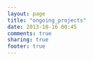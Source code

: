 ```yaml
---
layout: page
title: "ongoing_projects"
date: 2013-10-16 00:45
comments: true
sharing: true
footer: true
---
```

